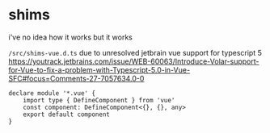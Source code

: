 # shims
i've no idea how it works but it works

```/src/shims-vue.d.ts```
due to unresolved jetbrain vue support for typescript 5
https://youtrack.jetbrains.com/issue/WEB-60063/Introduce-Volar-support-for-Vue-to-fix-a-problem-with-Typescript-5.0-in-Vue-SFC#focus=Comments-27-7057634.0-0
```
declare module '*.vue' {
    import type { DefineComponent } from 'vue'
    const component: DefineComponent<{}, {}, any>
    export default component
}
```
